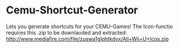 # Cemu-Shortcut-Generator
Lets you generate shortcuts for your CEMU-Games!
The Icon-functio requires this .zip to be downlaoded and extracted:
http://www.mediafire.com/file/zuswa1glqhtkdvx/All+Wii+U+Icos.zip
